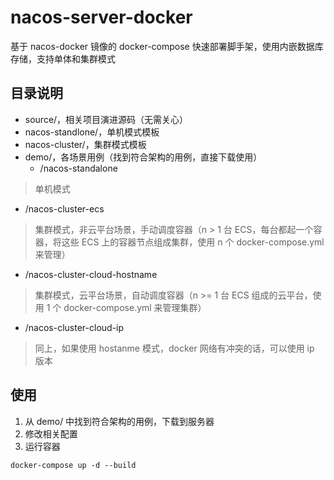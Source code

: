 # nacos-server-docker
基于 nacos-docker 镜像的 docker-compose 快速部署脚手架，使用内嵌数据库存储，支持单体和集群模式

## 目录说明
- source/，相关项目演进源码（无需关心）
- nacos-standlone/，单机模式模板
- nacos-cluster/，集群模式模板
- demo/，各场景用例（找到符合架构的用例，直接下载使用）
  - /nacos-standalone
> 单机模式
  - /nacos-cluster-ecs
> 集群模式，非云平台场景，手动调度容器（n > 1 台 ECS，每台都起一个容器，将这些 ECS 上的容器节点组成集群，使用 n 个 docker-compose.yml 来管理）
  - /nacos-cluster-cloud-hostname
> 集群模式，云平台场景，自动调度容器（n >= 1 台 ECS 组成的云平台，使用 1 个 docker-compose.yml 来管理集群）
  - /nacos-cluster-cloud-ip
> 同上，如果使用 hostanme 模式，docker 网络有冲突的话，可以使用 ip 版本


  ## 使用
  1. 从 demo/ 中找到符合架构的用例，下载到服务器
  2. 修改相关配置
  3. 运行容器
  ```shell
  docker-compose up -d --build
  ```
